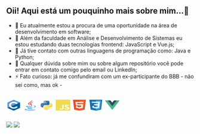 ## Oii! Aqui está um pouquinho mais sobre mim...👋
- 🔭 Eu atualmente estou a procura de uma oportunidade na área de desenvolvimento em software;
- 🌱 Além da faculdade em Análise e Desenvolvimento de Sistemas eu estou estudando duas tecnologias frontend: JavaScript e Vue.js;
- 📖 Já tive contato com outras linguagens de programação como: Java e Python;
- 💬 Qualquer dúvida sobre mim ou sobre algum repositório você pode entrar em contato comigo pelo email ou LinkedIn;
- ⚡ Fato curioso: já me confundiram com um ex-participante do BBB - não sei como, mas ok -
  
<div style="display: inline_block"><br>
  <img align="center" alt="Rafa-C" height="30" width="40" src="https://github.com/devicons/devicon/blob/master/icons/c/c-original.svg">
  <img align="center" alt="Rafa-Vue" height="30" width="40" src="https://github.com/devicons/devicon/blob/master/icons/java/java-original.svg">
  <img align="center" alt="Rafa-Python" height="30" width="40" src="https://raw.githubusercontent.com/devicons/devicon/master/icons/python/python-original.svg">
  <img align="center" alt="Rafa-Js" height="30" width="40" src="https://raw.githubusercontent.com/devicons/devicon/master/icons/javascript/javascript-plain.svg">
  <img align="center" alt="Rafa-HTML" height="30" width="40" src="https://raw.githubusercontent.com/devicons/devicon/master/icons/html5/html5-original.svg">
  <img align="center" alt="Rafa-CSS" height="30" width="40" src="https://raw.githubusercontent.com/devicons/devicon/master/icons/css3/css3-original.svg">
  <img align="center" alt="Rafa-Vue" height="30" width="40" src="https://github.com/devicons/devicon/blob/master/icons/vuejs/vuejs-original.svg">
</div>

##

<div>
  <a href = "mailto:francadev9@gmail.com"><img src="https://img.shields.io/badge/-Gmail-%23333?style=for-the-badge&logo=gmail&logoColor=red" target="_blank"></a>
  <a href=https://www.linkedin.com/in/francadev/" target="_blank"><img src="https://img.shields.io/badge/-LinkedIn-%230077B5?style=for-the-badge&logo=linkedin&logoColor=white" target="_blank"></a> 
</div>

